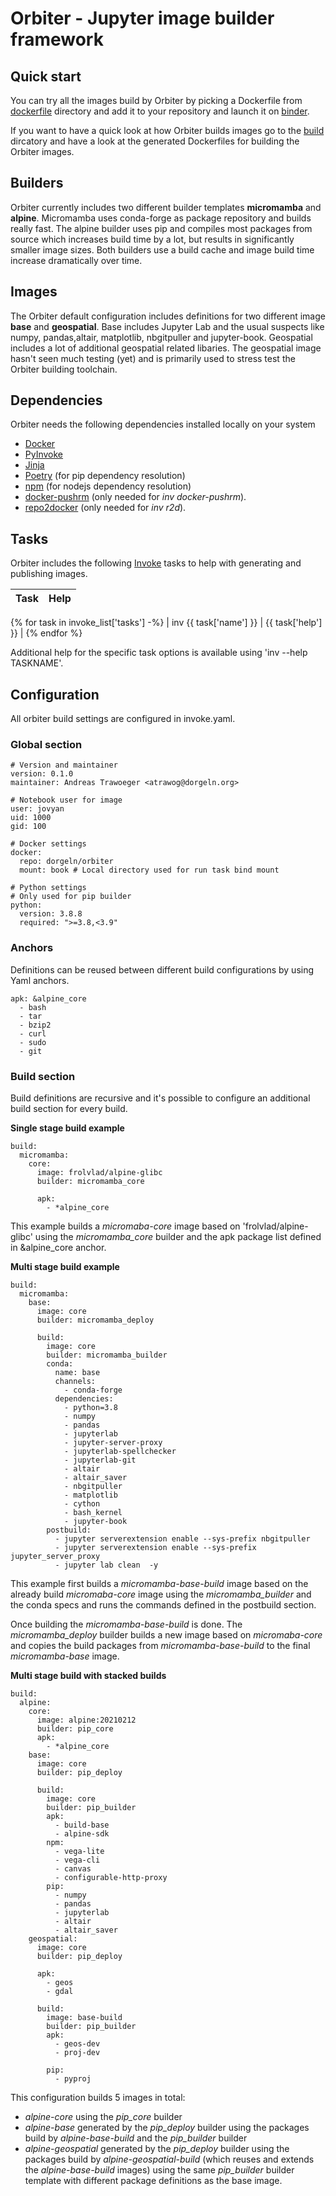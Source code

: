 # Orbiter - Jupyter image builder framework

## Quick start

You can try all the images build by Orbiter by picking a Dockerfile from [dockerfile](https://github.com/dorgeln/orbiter/tree/main/dockerfiles) directory and add it to your repository and launch it on [binder](https://mybinder.org).

If you want to have a quick look at how Orbiter builds images go to the [build](https://github.com/dorgeln/orbiter/tree/main/build) dircatory and have a look at the generated Dockerfiles for building the Orbiter images.


## Builders

Orbiter currently includes two different builder templates **micromamba** and **alpine**. Micromamba uses conda-forge as package repository and builds really fast. The alpine builder uses pip and compiles most packages from source which increases build time by a lot, but results in significantly smaller image sizes. Both builders use a build cache and image build time increase dramatically over time.


## Images

The Orbiter default configuration includes definitions for two different image **base** and **geospatial**. Base includes Jupyter Lab and the usual suspects like numpy, pandas,altair, matplotlib, nbgitpuller and jupyter-book. Geospatial includes a lot of additional geospatial related libaries. The geospatial image hasn't seen much testing (yet) and is primarily used to stress test the Orbiter building toolchain.


## Dependencies

Orbiter needs the following dependencies installed locally on your system

* [Docker](https://www.docker.com/)
* [PyInvoke](http://www.pyinvoke.org/)
* [Jinja](https://jinja.palletsprojects.com/en/3.0.x/)
* [Poetry](https://python-poetry.org/) (for pip dependency resolution)
* [npm](https://www.npmjs.com/) (for nodejs dependency resolution)
* [docker-pushrm](https://github.com/christian-korneck/docker-pushrm) (only needed for *inv docker-pushrm*).
* [repo2docker](https://repo2docker.readthedocs.io/) (only needed for *inv r2d*).


## Tasks

Orbiter includes the following [Invoke](http://www.pyinvoke.org/) tasks to help with generating and publishing images.

| Task | Help |
| --- | --- |
{% for task in invoke_list['tasks'] -%}
| inv {{ task['name'] }} | {{ task['help'] }} |
{% endfor %}

Additional help for the specific task options is available using 'inv --help TASKNAME'.


## Configuration 

All orbiter build settings are configured in invoke.yaml. 

### Global section

```
# Version and maintainer
version: 0.1.0 
maintainer: Andreas Trawoeger <atrawog@dorgeln.org>

# Notebook user for image
user: jovyan
uid: 1000
gid: 100

# Docker settings
docker:
  repo: dorgeln/orbiter
  mount: book # Local directory used for run task bind mount

# Python settings
# Only used for pip builder
python:
  version: 3.8.8
  required: ">=3.8,<3.9"
```

### Anchors

Definitions can be reused between different build configurations by using Yaml anchors.

```
apk: &alpine_core
  - bash 
  - tar
  - bzip2 
  - curl 
  - sudo
  - git
```

### Build section

Build definitions are recursive and it's possible to configure an additional build section for every build.

**Single stage build example**

```
build:
  micromamba:
    core:
      image: frolvlad/alpine-glibc
      builder: micromamba_core

      apk: 
        - *alpine_core
```

This example builds a *micromaba-core* image based on 'frolvlad/alpine-glibc' using the *micromamba_core* builder and the apk package list defined in &alpine_core anchor.

**Multi stage build example**

```
build:
  micromamba:
    base:
      image: core   
      builder: micromamba_deploy

      build:
        image: core 
        builder: micromamba_builder
        conda:
          name: base
          channels:
            - conda-forge
          dependencies:
            - python=3.8 
            - numpy
            - pandas
            - jupyterlab
            - jupyter-server-proxy
            - jupyterlab-spellchecker
            - jupyterlab-git
            - altair
            - altair_saver
            - nbgitpuller
            - matplotlib
            - cython
            - bash_kernel
            - jupyter-book
        postbuild:
          - jupyter serverextension enable --sys-prefix nbgitpuller
          - jupyter serverextension enable --sys-prefix jupyter_server_proxy
          - jupyter lab clean  -y
```

This example first builds a *micromamba-base-build* image based on the already build *micromaba-core* image using the *micromamba_builder* and the conda specs and runs the commands defined in the postbuild section.

Once building the *micromamba-base-build* is done. The *micromamba_deploy* builder builds a new image based on *micromaba-core* and copies the build packages from *micromamba-base-build* to the final *micromamba-base* image.

**Multi stage build with stacked builds**

```
build:
  alpine:
    core:
      image: alpine:20210212
      builder: pip_core
      apk:
        - *alpine_core 
    base:
      image: core   
      builder: pip_deploy

      build:
        image: core 
        builder: pip_builder
        apk: 
          - build-base
          - alpine-sdk
        npm:
          - vega-lite
          - vega-cli
          - canvas
          - configurable-http-proxy
        pip:
          - numpy
          - pandas
          - jupyterlab
          - altair
          - altair_saver
    geospatial:
      image: core
      builder: pip_deploy

      apk: 
        - geos
        - gdal

      build:
        image: base-build 
        builder: pip_builder
        apk: 
          - geos-dev
          - proj-dev

        pip: 
          - pyproj
```

This configuration builds 5 images in total:

* *alpine-core* using the *pip_core* builder
* *alpine-base* generated by the *pip_deploy* builder using the packages build by *alpine-base-build* and the *pip_builder* builder
* *alpine-geospatial* generated by the *pip_deploy* builder using the packages build by *alpine-geospatial-build* (which reuses and extends the *alpine-base-build* images) using the same *pip_builder* builder template with different package definitions as the base image.

